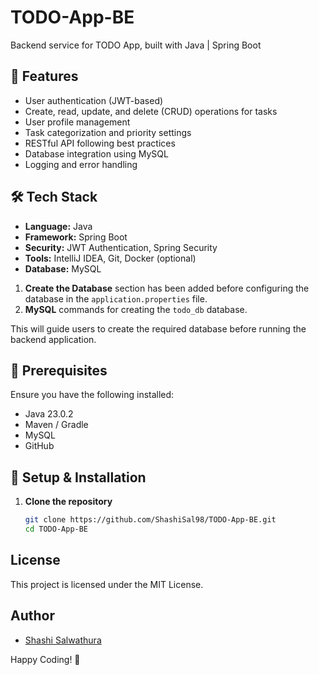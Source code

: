 # TODO-App-BE
Backend service for TODO App, built with Java | Spring Boot


## 🚀 Features
- User authentication (JWT-based)
- Create, read, update, and delete (CRUD) operations for tasks
- User profile management
- Task categorization and priority settings
- RESTful API following best practices
- Database integration using MySQL
- Logging and error handling

## 🛠️ Tech Stack
- **Language:** Java 
- **Framework:** Spring Boot
- **Security:** JWT Authentication, Spring Security
- **Tools:** IntelliJ IDEA, Git, Docker (optional)
- **Database:** MySQL

1. **Create the Database** section has been added before configuring the database in the `application.properties` file.
2. **MySQL** commands for creating the `todo_db` database.

This will guide users to create the required database before running the backend application.

## 📌 Prerequisites
Ensure you have the following installed:
- Java 23.0.2
- Maven / Gradle
- MySQL 
- GitHub

## 🔧 Setup & Installation
1. **Clone the repository**
   ```bash
   git clone https://github.com/ShashiSal98/TODO-App-BE.git
   cd TODO-App-BE

## License
This project is licensed under the MIT License.

## Author
- [Shashi Salwathura](https://github.com/ShashiSal98)

Happy Coding! 🚀
